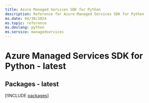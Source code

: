 ```yaml
---
title: Azure Managed Services SDK for Python
description: Reference for Azure Managed Services SDK for Python
ms.date: 04/30/2024
ms.topic: reference
ms.devlang: python
ms.service: managedservices
---
```

# Azure Managed Services SDK for Python - latest
## Packages - latest
[!INCLUDE [packages](managed-services-index.md)]